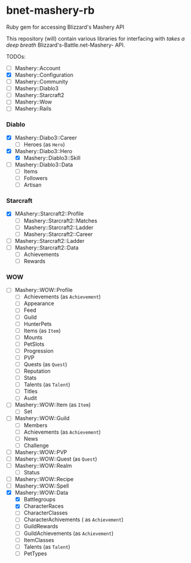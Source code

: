 bnet-mashery-rb
===============

Ruby gem for accessing Blizzard's Mashery API

This repository (will) contain various libraries for interfacing with *takes a deep breath* Blizzard's-Battle.net-Mashery- API.

TODOs:

- [ ] Mashery::Account
- [x] Mashery::Configuration
- [ ] Mashery::Community
- [ ] Mashery::Diablo3
- [ ] Mashery::Starcraft2
- [ ] Mashery::Wow
- [ ] Mashery::Rails

### Diablo

- [x] Mashery::Diabo3::Career
  - [ ] Heroes (as `Hero`)
- [x] Mashery::Diabo3::Hero
  - [x] Mashery::Diablo3::Skill
- [ ] Mashery::Diablo3::Data
  - [ ] Items
  - [ ] Followers
  - [ ] Artisan

### Starcraft

- [x] MAshery::Starcraft2::Profile
  - [ ] Mashery::Starcraft2::Matches
  - [ ] Mashery::Starcraft2::Ladder
  - [ ] Mashery::Starcraft2::Career
- [ ] Mashery::Starcraft2::Ladder
- [ ] Mashery::Starcraft2::Data
  - [ ] Achievements
  - [ ] Rewards

### WOW

- [ ] Mashery::WOW::Profile
    - [ ] Achievements (as `Achievement`)
    - [ ] Appearance
    - [ ] Feed
    - [ ] Guild
    - [ ] HunterPets
    - [ ] Items (as `Item`)
    - [ ] Mounts
    - [ ] PetSlots
    - [ ] Progression
    - [ ] PVP
    - [ ] Quests (as `Quest`)
    - [ ] Reputation
    - [ ] Stats
    - [ ] Talents (as `Talent`)
    - [ ] Titles
    - [ ] Audit
- [ ] Mashery::WOW::Item (as `Item`)
    - [ ] Set
- [ ] Mashery::WOW::Guild
    - [ ] Members
    - [ ] Achievements (as `Achievement`)
    - [ ] News
    - [ ] Challenge
- [ ] Mashery::WOW::PVP
- [ ] Mashery::WOW::Quest (as `Quest`)
- [ ] Mashery::WOW::Realm
    - [ ] Status
- [ ] Mashery::WOW::Recipe
- [ ] Mashery::WOW::Spell
- [x] Mashery::WOW::Data
  - [x] Battlegroups
  - [X] CharacterRaces
  - [ ] CharacterClasses
  - [ ] CharacterAchivements ( as `Achievement`)
  - [ ] GuildRewards
  - [ ] GuildAchievements (as `Achievement`)
  - [ ] ItemClasses
  - [ ] Talents (as `Talent`)
  - [ ] PetTypes
